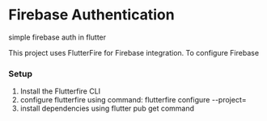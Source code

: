 # Firebase Authentication
simple firebase auth in flutter

This project uses FlutterFire for Firebase integration. To configure Firebase

### Setup

1. Install the Flutterfire CLI
2. configure flutterfire using command: flutterfire configure --project=<project-name>
3. install dependencies using flutter pub get command
